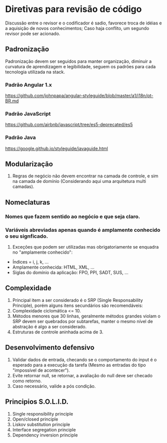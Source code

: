 # Diretivas para revisão de código
Discussão entre o revisor e o codificador é sadio, favorece troca de idéias e a aquisição de novos conhecimentos; Caso haja conflito, um segundo revisor pode ser acionado.

## Padronização ##
Padronização devem ser seguidos para manter organização, diminuir a curvatura de aprendizagem e legibilidade, seguem os padrões para cada tecnologia utilizada na stack.

### Padrão Angular 1.x ###
https://github.com/johnpapa/angular-styleguide/blob/master/a1/i18n/pt-BR.md
### Padrão JavaScript ###
https://github.com/airbnb/javascript/tree/es5-deprecated/es5
### Padrão Java ###
https://google.github.io/styleguide/javaguide.html

## Modularização ##
1. Regras de negócio não devem encontrar na camada de controle, e sim na camada de domínio (Considerando aqui uma arquitetura multi camadas).

## Nomeclaturas ##

### Nomes que fazem sentido ao negócio e que seja claro. ###
### Variáveis abreviadas apenas quando é amplamente conhecido o seu signficado. ###
1. Exceções que podem ser utilizadas mas obrigatoriamente se enquadra no "amplamente conhecido":
 - Índices = i, j, k, ...
 - Amplamente conhecida: HTML, XML, ...
 - Siglas do domínio da aplicação: FPO, PPI, SADT, SUS, ...

## Complexidade ##
1. Principal item a ser considerado é o SRP (Single Responsability Principle), porém alguns itens secundários são recomendáveis:
2. Complexidade ciclomática <= 10.
3. Métodos menores que 30 linhas, geralmente métodos grandes violam o SRP devem ser quebrados por subtarefas, manter o mesmo nível de abstração é algo a ser considerado.
4. Estruturas de controle aninhada acima de 3.

## Desenvolvimento defensivo ##
1. Validar dados de entrada, checando se o comportamento do input é o esperado para a execução da tarefa (Mesmo as entradas do tipo "impossível de acontecer").
2. Evite retornar null, se retornar, a avaliação do null deve ser checado como retorno.
3. Caso necessário, valide a pós condição.

## Principios S.O.L.I.D. ##
1. Single responsibility principle
2. Open/closed principle
3. Liskov substitution principle
4. Interface segregation principle
5. Dependency inversion principle
